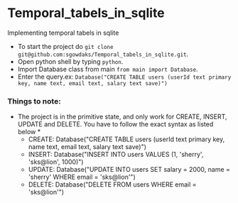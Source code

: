 # Temporal_tabels_in_sqlite
Implementing temporal tabels in sqlite 

* To start the project do `git clone git@github.com:sgowdaks/Temporal_tabels_in_sqlite.git`.
* Open python shell by typing `python`.
* Import Database class from main `from main import Database`.
* Enter the query.ex: `Database("CREATE TABLE users (userId text primary key, name text, email text, salary text save)")`

### Things to note:
* The project is in the primitive state, and only work for CREATE, INSERT, UPDATE and DELETE. You have to follow the exact syntax as listed below 
  * 
    * CREATE: Database("CREATE TABLE users (userId text primary key, name text, email text, salary text save)")
  * INSERT: Database("INSERT INTO users VALUES (1, 'sherry', 'sks@lion', 1000)")
  * UPDATE: Database("UPDATE INTO users SET salary = 2000, name = 'sherry' WHERE email = 'sks@lion'")
  * DELETE: Database("DELETE FROM users WHERE email = 'sks@lion'")
  
 


